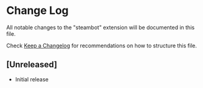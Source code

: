 # Change Log
All notable changes to the "steambot" extension will be documented in this file.

Check [Keep a Changelog](http://keepachangelog.com/) for recommendations on how to structure this file.

## [Unreleased]
- Initial release
